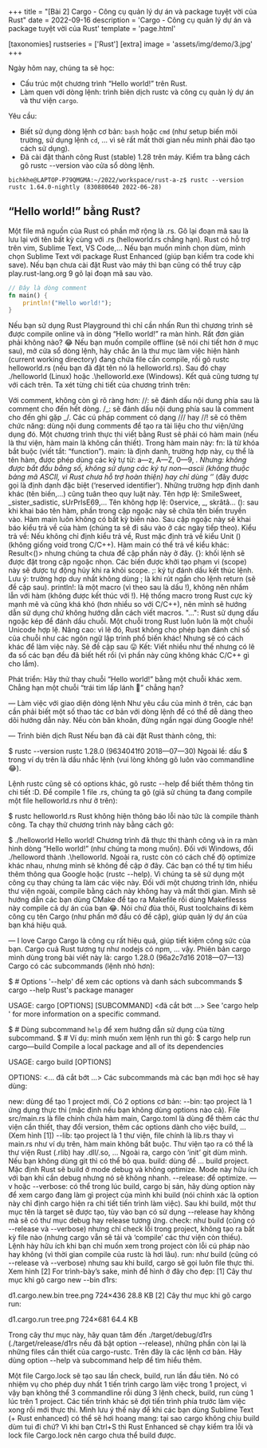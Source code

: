 +++
title = "[Bài 2] Cargo - Công cụ quản lý dự án và package tuyệt vời của Rust"
date = 2022-09-16
description = 'Cargo - Công cụ quản lý dự án và package tuyệt vời của Rust'
template = 'page.html'

[taxonomies]
rustseries = ['Rust']
[extra]
image = 'assets/img/demo/3.jpg'
+++

Ngày hôm nay, chúng ta sẽ học:

- Cấu trúc một chương trình “Hello world!” trên Rust.
- Làm quen với dòng lệnh: trình biên dịch rustc và công cụ quản lý dự án và thư viện `cargo`.

Yêu cầu:

- Biết sử dụng dòng lệnh cơ bản: `bash` hoặc `cmd` (như setup biến môi trường, sử dụng lệnh `cd`, … vì sẽ rất mất thời gian nếu mình phải đào tạo cách sử dụng).
- Đã cài đặt thành công Rust (stable) 1.28 trên máy. Kiểm tra bằng cách gõ rustc --version vào cửa sổ dòng lệnh.

```shell
bichkhe@LAPTOP-P79QMGMA:~/2022/workspace/rust-a-z$ rustc --version
rustc 1.64.0-nightly (830880640 2022-06-28)
```

## “Hello world!” bằng Rust?

Một file mã nguồn của Rust có phần mở rộng là .rs. Gõ lại đoạn mã sau là lưu lại với tên bất kỳ cùng với .rs (helloworld.rs chẳng hạn). Rust có hỗ trợ trên vim, Sublime Text, VS Code,… Nếu bạn muốn mình chọn dùm, mình chọn Sublime Text với package Rust Enhanced (giúp bạn kiểm tra code khi save).
Nếu bạn chưa cài đặt Rust vào máy thì bạn cũng có thể truy cập play.rust-lang.org 9 gõ lại đoạn mã sau vào.

```rust
// Đây là dòng comment
fn main() {
    println!("Hello world!");
}
```

Nếu bạn sử dụng Rust Playground thì chỉ cần nhấn Run thì chương trình sẽ được compile online và in dòng “Hello world!” ra màn hình. Rất đơn giản phải không nào? :joy:
Nếu bạn muốn compile offline (sẽ nói chi tiết hơn ở mục sau), mở cửa sổ dòng lệnh, hãy chắc ăn là thư mục làm việc hiện hành (current working directory) đang chứa file cần compile, rồi gõ rustc helloworld.rs (nếu bạn đã đặt tên nó là helloworld.rs). Sau đó chạy ./helloworld (Linux) hoặc .\helloworld.exe (Windows). Kết quả cũng tương tự với cách trên.
Ta xét từng chi tiết của chương trình trên:

Với comment, không còn gì rõ ràng hơn:
//: sẽ đánh dấu nội dung phía sau là comment cho đến hết dòng.
/_: sẽ đánh dấu nội dung phía sau là comment cho đến ghi gặp _/.
Các cú pháp comment có dạng /// hay //! sẽ có thêm chức năng: dùng nội dung comments để tạo ra tài liệu cho thư viện/ứng dụng đó.
Một chương trình thực thi viết bằng Rust sẽ phải có hàm main (nếu là thư viện, hàm main là không cần thiết). Trong hàm main này:
fn: là từ khóa bắt buộc (viết tắt: “function”).
main: là định danh, trường hợp này, cụ thể là tên hàm, được phép dùng các ký tự từ: a—z, A—Z, 0—9, _. Nhưng: không được bắt đầu bằng số, không sử dụng các ký tự non—ascii (không thuộc bảng mã ASCII, vì Rust chưa hỗ trợ hoàn thiện) hay chỉ dùng ‘_’ (đây được gọi là định danh đặc biệt (‘reserved identifier’). Những trường hợp định danh khác (tên biến,…) cũng tuân theo quy luật này.
Tên hợp lệ: SmileSweet, _sister_sadistic, sUrPrIsE69,…
Tên không hợp lệ: 0service, _, skrâtâ…
(): sau khi khai báo tên hàm, phần trong cặp ngoặc này sẽ chứa tên biến truyền vào. Hàm main luôn không có bất kỳ biến nào. Sau cặp ngoặc này sẽ khai báo kiểu trả về của hàm (chúng ta sẽ đi sâu vào ở các ngày tiếp theo).
Kiểu trả về: Nếu không chỉ định kiểu trả về, Rust mặc định trả về kiểu Unit () (không giống void trong C/C++). Hàm main có thể trả về kiểu khác: Result<()> nhưng chúng ta chưa đề cập phần này ở đây.
{}: khối lệnh sẽ được đặt trong cặp ngoặc nhọn. Các biến được khởi tạo phạm vi (scope) này sẽ được tự động hủy khi ra khỏi scope.
;: ký tự đánh dấu kết thúc lệnh. Lưu ý: trường hợp duy nhất không dùng ; là khi rút ngắn cho lệnh return (sẽ đề cập sau).
println!: là một macro (vì theo sau là dấu !), không nên nhầm lẫn với hàm (không được kết thúc với !). Hệ thống macro trong Rust cực kỳ mạnh mẽ và cũng khá khó (hơn nhiều so với C/C++), nên mình sẽ hướng dẫn sử dụng chứ không hướng dẫn cách viết macros.
"...": Rust sử dụng dấu ngoặc kép để đánh dấu chuỗi. Một chuỗi trong Rust luôn luôn là một chuỗi Unicode hợp lệ. Nâng cao: vì lẽ đó, Rust không cho phép bạn đánh chỉ số của chuỗi như các ngôn ngữ lập trình phổ biến khác! Nhưng sẽ có cách khác để làm việc này. Sẽ đề cập sau :stuck_out_tongue:
Kết: Viết nhiều như thế nhưng có lẽ đa số các bạn đều đã biết hết rồi (vì phần này cũng không khác C/C++ gì cho lắm).

Phát triển: Hãy thử thay chuỗi “Hello world!” bằng một chuỗi khác xem. Chẳng hạn một chuỗi “trái tim lấp lánh :sparkling_heart:” chẳng hạn?

— Làm việc với giao diện dòng lệnh
Như yêu cầu của mình ở trên, các bạn cần phải biết một số thao tác cơ bản với dòng lệnh để có thể dễ dàng theo dõi hướng dẫn này. Nếu còn băn khoăn, đừng ngần ngại dùng Google nhé!

— Trình biên dịch Rust
Nếu bạn đã cài đặt Rust thành công, thì:

$ rustc --version
rustc 1.28.0 (9634041f0 2018—07—30)
Ngoài lề: dấu $ trong ví dụ trên là dấu nhắc lệnh (vui lòng không gõ luôn vào commandline :joy:).

Lệnh rustc cũng sẽ có options khác, gõ rustc --help để biết thêm thông tin chi tiết :D. Để compile 1 file .rs, chúng ta gõ (giả sử chúng ta đang compile một file helloworld.rs như ở trên):

$ rustc helloworld.rs
Rust không hiện thông báo lỗi nào tức là compile thành công. Ta chạy thử chương trình này bằng cách gõ:

$ ./helloworld
Hello world!
Chương trình đã thực thi thành công và in ra màn hình dòng “Hello world!” (như chúng ta mong muốn). Đối với Windows, đổi ./helloword thành .\helloworld.
Ngoài ra, rustc còn có cách chế độ optimize khác nhau, nhưng mình sẽ không đề cập ở đây. Các bạn có thể tự tìm hiểu thêm thông qua Google hoặc (rustc --help). Vì chúng ta sẽ sử dụng một công cụ thay chúng ta làm các việc này.
Đối với một chương trình lớn, nhiều thư viện ngoài, compile bằng cách này không hay và mất thời gian. Mình sẽ hướng dẫn các bạn dùng CMake để tạo ra Makefile rồi dùng Makefilesss này compile cả dự án của bạn :joy:. Nói chứ đùa thôi, Rust toolchains đi kèm công cụ tên Cargo (như phần mở đầu có đề cập), giúp quản lý dự án của bạn khá hiệu quả.

— I love Cargo
Cargo là công cụ rất hiệu quả, giúp tiết kiệm công sức của bạn. Cargo cuả Rust tương tự như nodejs có npm, … vậy.
Phiên bản cargo mình dùng trong bài viết này là: cargo 1.28.0 (96a2c7d16 2018—07—13)
Cargo có các subcommands (lệnh nhỏ hơn):

$ # Options '--help' để xem các options và danh sách subcommands
$ cargo --help
Rust's package manager

USAGE:
cargo [OPTIONS] [SUBCOMMAND]
<đã cắt bớt ...>
See 'cargo help <command>' for more information on a specific command.

$ # Dùng subcommand `help` để xem hướng dẫn sử dụng của từng subcommand.
$ # Ví dụ: mình muốn xem lệnh run thì gõ:
$ cargo help run
cargo—build
Compile a local package and all of its dependencies

USAGE:
cargo build [OPTIONS]

OPTIONS:
<... đã cắt bớt ...>
Các subcommands mà các bạn mới học sẽ hay dùng:

new: dùng để tạo 1 project mới. Có 2 options cơ bản:
--bin: tạo project là 1 ứng dụng thực thi (mặc định nếu bạn không dùng options nào cả). File src/main.rs là file chính chứa hàm main, Cargo.toml là dùng để thêm các thư viện cần thiết, thay đổi version, thêm các options dành cho việc build, … (Xem hình [1])
--lib: tạo project là 1 thư viện, file chính là lib.rs thay vì main.rs như ví dụ trên, hàm main không bắt buộc. Thư viện tạo ra có thể là thư viện Rust (.rlib) hay .dll/.so, …
Ngoài ra, cargo còn ‘init’ git dùm mình. Nếu bạn không dùng git thì có thể bỏ qua.
build: dùng để … build project. Mặc định Rust sẽ build ở mode debug và không optimize. Mode này hữu ích với bạn khi cần debug nhưng nó sẽ không nhanh.
--release: để optimize.
—v hoặc --verbose: có thể trong lúc build, cargo bị sản, hãy dùng option này để xem cargo đang làm gì project của mình khi build (nói chính xác là option này chỉ định cargo hiện ra chi tiết tiến trình làm việc).
Sau khi build, một thư mục tên là target sẽ được tạo, tùy vào bạn có sử dụng --release hay không mà sẽ có thư mục debug hay release tương ứng.
check: như build (cũng có --release và --verbose) nhưng chỉ check lỗi trong project, không tạo ra bất kỳ file nào (nhưng cargo vẫn sẽ tải và ‘compile’ các thư viện còn thiếu). Lệnh hày hữu ích khi bạn chỉ muốn xem trong project còn lỗi cú pháp nào hay không (vì thời gian compile của rustc là hơi lâu).
run: như build (cũng có --release và --verbose) nhưng sau khi build, cargo sẽ gọi luôn file thực thi. Xem hình [2]
For trình-bày’s sake, mình để hình ở đây cho đẹp:
[1] Cây thư mục khi gõ cargo new --bin d1rs:

d1.cargo.new.bin tree.png
724×436 28.8 KB
[2] Cây thư mục khi gõ cargo run:

d1.cargo.run tree.png
724×681 64.4 KB

Trong cây thư mục này, hãy quan tâm đến ./target/debug/d1rs (./target/release/d1rs nếu đã bật option --release), những phần còn lại là những files cần thiết của cargo-rustc.
Trên đây là các lệnh cơ bản. Hãy dùng option --help và subcommand help để tìm hiểu thêm.

Một file Cargo.lock sẽ tạo sau lần check, build, run lần đầu tiên. Nó có nhiệm vụ cho phép duy nhất 1 tiến trình cargo làm việc trong 1 project, vì vậy bạn không thể 3 commandline rồi dùng 3 lệnh check, build, run cùng 1 lúc trên 1 project. Các tiến trình khác sẽ đợi tiến trình phía trước làm việc xong rồi mới thực thi.
Mình lưu ý thế này để khi các bạn dùng Sublime Text (+ Rust enhanced) có thể sẽ hơi hoang mang: tại sao cargo không chịu build dùm tui đi chứ? Vì khi bạn Ctrl+S thì Rust Enhanced sẽ chạy kiểm tra lỗi và lock file Cargo.lock nên cargo chưa thể build được.

```

```
